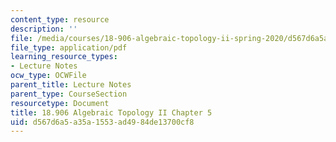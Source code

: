 ```yaml
---
content_type: resource
description: ''
file: /media/courses/18-906-algebraic-topology-ii-spring-2020/d567d6a5a35a1553ad4984de13700cf8_MIT18_906S20_ch5.pdf
file_type: application/pdf
learning_resource_types:
- Lecture Notes
ocw_type: OCWFile
parent_title: Lecture Notes
parent_type: CourseSection
resourcetype: Document
title: 18.906 Algebraic Topology II Chapter 5
uid: d567d6a5-a35a-1553-ad49-84de13700cf8
---
```

